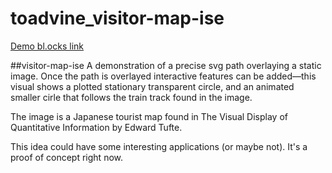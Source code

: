 # toadvine_visitor-map-ise
[Demo bl.ocks link](http://bl.ocks.org/haydenwagner/a2b3b0cd49b9c46bfb71ba6b37256cc5)

##visitor-map-ise
A demonstration of a precise svg path overlaying a static image. Once the path is overlayed interactive features can be added—this visual shows a plotted stationary transparent circle, and an animated smaller cirle that follows the train track found in the image.

The image is a Japanese tourist map found in The Visual Display of Quantitative Information by Edward Tufte.

This idea could have some interesting applications (or maybe not). It's a proof of concept right now.
